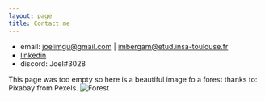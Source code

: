 ```yaml
---
layout: page
title: Contact me
---
```


- email: joelimgu@gmail.com \| imbergam@etud.insa-toulouse.fr
- [linkedin](https://www.linkedin.com/in/joel-imbergamo-guasch-3431b21a5/)
- discord: Joel#3028

This page was too empty so here is a beautiful image fo a forest thanks to: Pixabay from Pexels.
![Forest]({{site.url}}/assets/images/forest.jpg)
